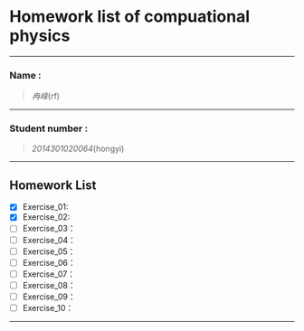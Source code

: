 
#  Homework list of compuational physics



---

### Name :
> *冉峰*(rf)

---   
 
### Student number :
>*2014301020064*(hongyi)

---  

## Homework List
- [x] Exercise_01:  
- [x] Exercise_02: 
- [ ] Exercise_03：
- [ ] Exercise_04：
- [ ] Exercise_05：
- [ ] Exercise_06：
- [ ] Exercise_07：
- [ ] Exercise_08：
- [ ] Exercise_09：
- [ ] Exercise_10：

---  


